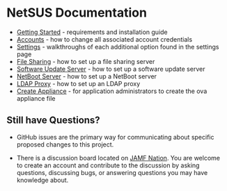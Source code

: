 # NetSUS Documentation

* [Getting Started](getting_started.md) - requirements and installation guide
* [Accounts](accounts.md) - how to change all associated account credentials
* [Settings](settings.md) - walkthroughs of each additional option found in the settings page
* [File Sharing](sharing.md) - how to set up a file sharing server
* [Software Update Server](sus.md) - how to set up a software update server
* [NetBoot Server](netboot.md) - how to set up a NetBoot server
* [LDAP Proxy](ldap_proxy.md) - how to set up an LDAP proxy
* [Create Appliance](../appliance/README.md) - for application administrators to create the ova appliance file

## Still have Questions?

* GitHub issues are the primary way for communicating about specific proposed changes to this project.

* There is a discussion board located on [JAMF Nation](https://www.jamf.com/jamf-nation/third-party-products/180/netboot-sus-appliance?view=discussions). You are welcome to create an account and contribute to the discussion by asking questions, discussing bugs, or answering questions you may have knowledge about.

